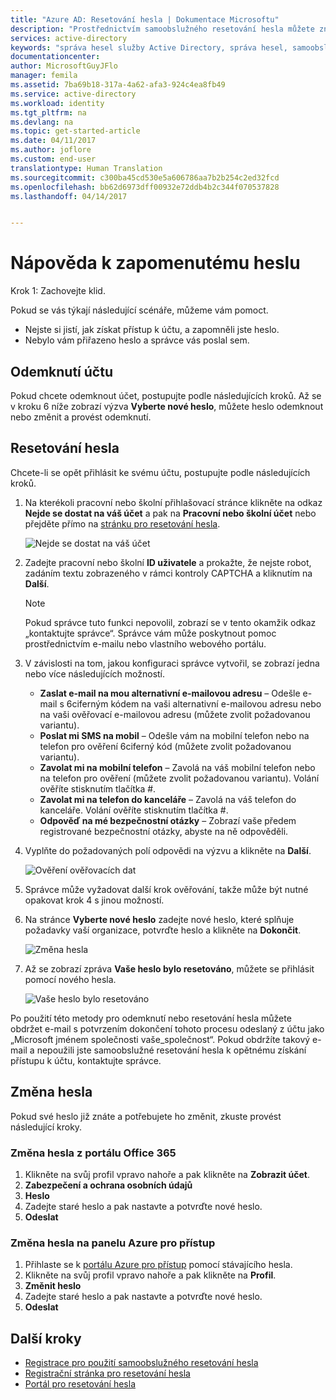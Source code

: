 ```yaml
---
title: "Azure AD: Resetování hesla | Dokumentace Microsoftu"
description: "Prostřednictvím samoobslužného resetování hesla můžete znovu získat přístup ke svému účtu."
services: active-directory
keywords: "správa hesel služby Active Directory, správa hesel, samoobslužné resetování hesla Azure AD"
documentationcenter: 
author: MicrosoftGuyJFlo
manager: femila
ms.assetid: 7ba69b18-317a-4a62-afa3-924c4ea8fb49
ms.service: active-directory
ms.workload: identity
ms.tgt_pltfrm: na
ms.devlang: na
ms.topic: get-started-article
ms.date: 04/11/2017
ms.author: joflore
ms.custom: end-user
translationtype: Human Translation
ms.sourcegitcommit: c300ba45cd530e5a606786aa7b2b254c2ed32fcd
ms.openlocfilehash: bb62d6973dff00932e72ddb4b2c344f070537828
ms.lasthandoff: 04/14/2017


---
```

# <a name="help-i-forgot-my-password"></a>Nápověda k zapomenutému heslu

Krok 1: Zachovejte klid.

Pokud se vás týkají následující scénáře, můžeme vám pomoct.

* Nejste si jistí, jak získat přístup k účtu, a zapomněli jste heslo.
* Nebylo vám přiřazeno heslo a správce vás poslal sem.

## <a name="unlock-my-account"></a>Odemknutí účtu

Pokud chcete odemknout účet, postupujte podle následujících kroků. Až se v kroku 6 níže zobrazí výzva **Vyberte nové heslo**, můžete heslo odemknout nebo změnit a provést odemknutí.

## <a name="reset-my-password"></a>Resetování hesla

Chcete-li se opět přihlásit ke svému účtu, postupujte podle následujících kroků.
1. Na kterékoli pracovní nebo školní přihlašovací stránce klikněte na odkaz **Nejde se dostat na váš účet** a pak na **Pracovní nebo školní účet** nebo přejděte přímo na [stránku pro resetování hesla](https://passwordreset.microsoftonline.com/).

    ![Nejde se dostat na váš účet][Login]

2. Zadejte pracovní nebo školní **ID uživatele** a prokažte, že nejste robot, zadáním textu zobrazeného v rámci kontroly CAPTCHA a kliknutím na **Další**.

   > [!NOTE]
   > Pokud správce tuto funkci nepovolil, zobrazí se v tento okamžik odkaz „kontaktujte správce“. Správce vám může poskytnout pomoc prostřednictvím e-mailu nebo vlastního webového portálu.
   >

3. V závislosti na tom, jakou konfiguraci správce vytvořil, se zobrazí jedna nebo více následujících možností.
    * **Zaslat e-mail na mou alternativní e-mailovou adresu** – Odešle e-mail s 6ciferným kódem na vaši alternativní e-mailovou adresu nebo na vaši ověřovací e-mailovou adresu (můžete zvolit požadovanou variantu).
    * **Poslat mi SMS na mobil** – Odešle vám na mobilní telefon nebo na telefon pro ověření 6ciferný kód (můžete zvolit požadovanou variantu).
    * **Zavolat mi na mobilní telefon** – Zavolá na váš mobilní telefon nebo na telefon pro ověření (můžete zvolit požadovanou variantu). Volání ověříte stisknutím tlačítka #.
    * **Zavolat mi na telefon do kanceláře** – Zavolá na váš telefon do kanceláře. Volání ověříte stisknutím tlačítka #.
    * **Odpověď na mé bezpečnostní otázky** – Zobrazí vaše předem registrované bezpečnostní otázky, abyste na ně odpověděli.
4. Vyplňte do požadovaných polí odpovědi na výzvu a klikněte na **Další**.

    ![Ověření ověřovacích dat][Verification]

5. Správce může vyžadovat další krok ověřování, takže může být nutné opakovat krok 4 s jinou možností.
6. Na stránce **Vyberte nové heslo** zadejte nové heslo, které splňuje požadavky vaší organizace, potvrďte heslo a klikněte na **Dokončit**.

    ![Změna hesla][Change]

7. Až se zobrazí zpráva **Vaše heslo bylo resetováno**, můžete se přihlásit pomocí nového hesla.

    ![Vaše heslo bylo resetováno][Complete]

Po použití této metody pro odemknutí nebo resetování hesla můžete obdržet e-mail s potvrzením dokončení tohoto procesu odeslaný z účtu jako „Microsoft jménem společnosti vaše_společnost“. Pokud obdržíte takový e-mail a nepoužili jste samoobslužné resetování hesla k opětnému získání přístupu k účtu, kontaktujte správce.

## <a name="change-my-password"></a>Změna hesla

Pokud své heslo již znáte a potřebujete ho změnit, zkuste provést následující kroky.

### <a name="change-your-password-from-the-office-365-portal"></a>Změna hesla z portálu Office 365

1. Klikněte na svůj profil vpravo nahoře a pak klikněte na **Zobrazit účet**.
2. **Zabezpečení a ochrana osobních údajů**
3. **Heslo**
4. Zadejte staré heslo a pak nastavte a potvrďte nové heslo.
5. **Odeslat**

### <a name="change-your-password-from-the-azure-access-panel"></a>Změna hesla na panelu Azure pro přístup

1. Přihlaste se k [portálu Azure pro přístup](https://myapps.microsoft.com/) pomocí stávajícího hesla.
2. Klikněte na svůj profil vpravo nahoře a pak klikněte na **Profil**.
3. **Změnit heslo**
4. Zadejte staré heslo a pak nastavte a potvrďte nové heslo.
5. **Odeslat**

## <a name="next-steps"></a>Další kroky

* [Registrace pro použití samoobslužného resetování hesla](active-directory-passwords-reset-register.md)
* [Registrační stránka pro resetování hesla](http://aka.ms/ssprsetup)
* [Portál pro resetování hesla](https://passwordreset.microsoftonline.com/)

[Login]: ./media/active-directory-passwords-update-your-own-password/reset-1-login.png "Přihlašovací stránka Nejde se dostat na váš účet"
[Verification]: ./media/active-directory-passwords-update-your-own-password/reset-2-verification.png "Ověření ověřovacích dat"
[Change]: ./media/active-directory-passwords-update-your-own-password/reset-3-change.png "Změna hesla"
[Complete]: ./media/active-directory-passwords-update-your-own-password/reset-4-complete.png "Vaše heslo bylo resetováno"

